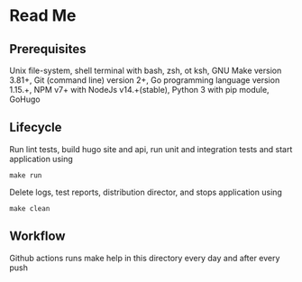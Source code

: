 # Read Me

## Prerequisites
Unix file-system, shell terminal with bash, zsh, ot ksh, GNU Make version 3.81+, Git (command line) version 2+, Go programming language version 1.15.+, NPM v7+ with NodeJs v14.+(stable), Python 3 with pip module, GoHugo

## Lifecycle
Run lint tests, build hugo site and api, run unit and integration tests and start application using
```
make run
```
Delete logs, test reports, distribution director, and stops application using
```
make clean
```

## Workflow

Github actions runs make help in this directory every day and after every push
